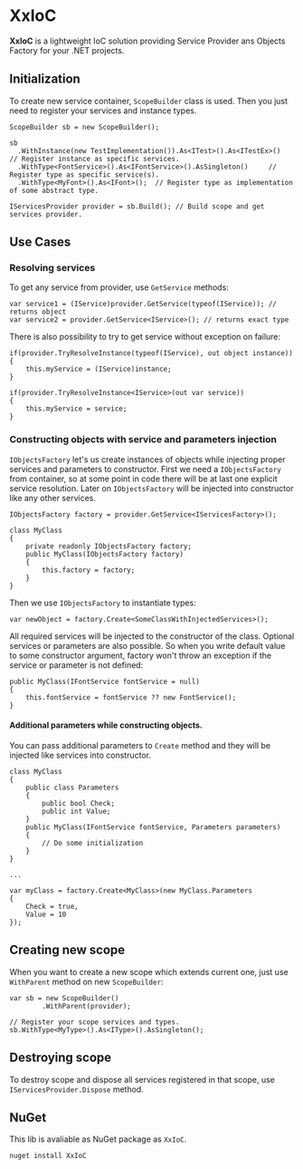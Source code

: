 # XxIoC

**XxIoC** is a lightweight IoC solution providing Service Provider ans Objects Factory for your .NET projects.

## Initialization
To create new service container, `ScopeBuilder` class is used. Then you just need to register your services and instance types.
````
ScopeBuilder sb = new ScopeBuilder();

sb
  .WithInstance(new TestImplementation()).As<ITest>().As<ITestEx>() 	// Register instance as specific services.
  .WithType<FontService>().As<IFontService>().AsSingleton() 	// Register type as specific service(s).
  .WithType<MyFont>().As<IFont>(); 	// Register type as implementation of some abstract type.

IServicesProvider provider = sb.Build(); // Build scope and get services provider.
````

## Use Cases
### Resolving services
To get any service from provider, use `GetService` methods:
````
var service1 = (IService)provider.GetService(typeof(IService)); // returns object
var service2 = provider.GetService<IService>(); // returns exact type
````
There is also possibility to try to get service without exception on failure:
````
if(provider.TryResolveInstance(typeof(IService), out object instance))
{
	this.myService = (IService)instance;
}

if(provider.TryResolveInstance<IService>(out var service))
{
	this.myService = service;
}
````
### Constructing objects with service and parameters injection
`IObjectsFactory` let's us create instances of objects while injecting proper services and parameters to constructor.
First we need a `IObjectsFactory` from container, so at some point in code there will be at last one explicit service resolution. Later on `IObjectsFactory` will be injected into constructor like any other services.
````
IObjectsFactory factory = provider.GetService<IServicesFactory>();

class MyClass
{
	private readonly IObjectsFactory factory;
	public MyClass(IObjectsFactory factory)
	{
		this.factory = factory;
	}
}
````
Then we use `IObjectsFactory` to instantiate types:
````
var newObject = factory.Create<SomeClassWithInjectedServices>();
````
All required services will be injected to the constructor of the class. Optional services or parameters are also possible. So when you write default value to some constructor argument, factory won't throw an exception if the service or parameter is not defined:
````
public MyClass(IFontService fontService = null)
{
	this.fontService = fontService ?? new FontService();
}
````
#### Additional parameters while constructing objects.
You can pass additional parameters to `Create` method and they will be injected like services into constructor.
````
class MyClass
{
	public class Parameters
	{
		public bool Check;
		public int Value;
	}
	public MyClass(IFontService fontService, Parameters parameters)
	{
		// Do some initialization
	}
}

...

var myClass = factory.Create<MyClass>(new MyClass.Parameters
{
	Check = true,
	Value = 10
});
````

## Creating new scope
When you want to create a new scope which extends current one, just use `WithParent` method on new `ScopeBuilder`:
````
var sb = new ScopeBuilder()
		.WithParent(provider);
				
// Register your scope services and types.
sb.WithType<MyType>().As<IType>().AsSingleton();
````
## Destroying scope
To destroy scope and dispose all services registered in that scope, use `IServicesProvider.Dispose` method.

## NuGet
This lib is avaliable as NuGet package as `XxIoC`.
````
nuget install XxIoC
````
